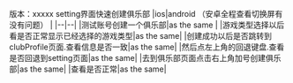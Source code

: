 版本：xxxxx
setting界面快速创建俱乐部
|ios|android （安卓全程查看切换屏有没有问题） |
|--|--|
|测试账号创建一个俱乐部|as the same |
|游戏类型选择以后看是否正常显示已经选择的游戏类型|as the same|
|创建成功以后是否跳转到clubProfile页面.查看信息是否一致|as the same|
|然后点左上角的回退键盘.查看是否回退到setting页面|as the same|
|去到俱乐部页面点击右上角加号创建俱乐部|as the same|
|查看是否正常|as the same|






<!--stackedit_data:
eyJoaXN0b3J5IjpbLTEyMzM0NTU0MjNdfQ==
-->